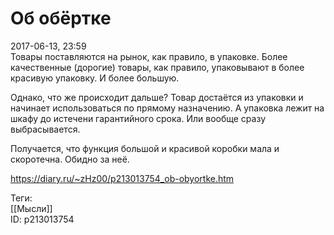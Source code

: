 Об обёртке
===========

   
 2017-06-13, 23:59   
  Товары поставляются на рынок, как правило, в упаковке. Более качественные (дорогие) товары, как правило, упаковывают в более красивую упаковку. И более большую.   
   
 Однако, что же происходит дальше? Товар достаётся из упаковки и начинает использоваться по прямому назначению. А упаковка лежит на шкафу до истечени гарантийного срока. Или вообще сразу выбрасывается.   
   
 Получается, что функция большой и красивой коробки мала и скоротечна. Обидно за неё.   
    
 <https://diary.ru/~zHz00/p213013754_ob-obyortke.htm>   
   
 Теги:   
 [[Мысли]]   
 ID: p213013754